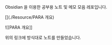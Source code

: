 Obsidian 을 이용한 공부용 노트 및 메모 모음 레포입니다.


[](./Resource/PARA 개요)

![[PARA 개요]]

위의 링크에 방식대로 노트를 만들었습니다.



